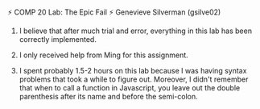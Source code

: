 :zap: COMP 20 Lab: The Epic Fail :zap:
Genevieve Silverman (gsilve02)

1. I believe that after much trial and error, everything in this
   lab has been correctly implemented.

2. I only received help from Ming for this assignment.

3. I spent probably 1.5-2 hours on this lab because I was having 
   syntax problems that took a while to figure out. Moreover,
   I didn't remember that when to call a function in Javascript, you
   leave out the double parenthesis after its name and before the 
   semi-colon.